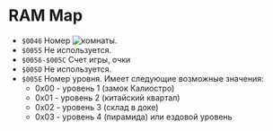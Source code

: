 # RAM Map

* `$0046`
  Номер ![комнаты](code_review.md#комнаты).
* `$0055`
  Не используется.
* `$0056-$005C`
  Счет игры, очки
* `$005D`
  Не используется.
* `$005E`
  Номер уровня. Имеет следующие возможные значения:
  * 0x00 - уровень 1 (замок Калиостро)
  * 0x01 - уровень 2 (китайский квартал)
  * 0x02 - уровень 3 (склад в доке)
  * 0x03 - уровень 4 (пирамида) или ездовой уровень